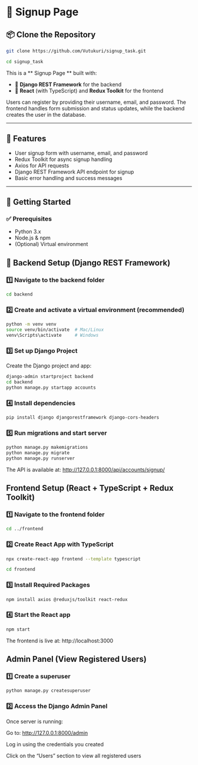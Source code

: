 # 📝 Signup Page

## 📦 Clone the Repository

```bash
git clone https://github.com/Vutukuri/signup_task.git

cd signup_task
```

This is a ** Signup Page ** built with:

- 🔧 **Django REST Framework** for the backend
- 🎨 **React** (with TypeScript) and **Redux Toolkit** for the frontend

Users can register by providing their username, email, and password. The frontend handles form submission and status updates, while the backend creates the user in the database.

---


## 🚀 Features

- User signup form with username, email, and password
- Redux Toolkit for async signup handling
- Axios for API requests
- Django REST Framework API endpoint for signup
- Basic error handling and success messages

---


## 🚀 Getting Started

### ✅ Prerequisites

- Python 3.x
- Node.js & npm
- (Optional) Virtual environment



## 🔧 Backend Setup (Django REST Framework)


### 1️⃣ Navigate to the backend folder
```bash
cd backend
```

### 2️⃣ Create and activate a virtual environment (recommended)
```bash
python -m venv venv
source venv/bin/activate  # Mac/Linux
venv\Scripts\activate     # Windows
```

### 3️⃣ Set up Django Project
Create the Django project and app:
```bash
django-admin startproject backend
cd backend
python manage.py startapp accounts
```

### 4️⃣ Install dependencies
```bash
pip install django djangorestframework django-cors-headers
```

### 5️⃣ Run migrations and start server
```bash
python manage.py makemigrations
python manage.py migrate
python manage.py runserver
```

The API is available at: http://127.0.0.1:8000/api/accounts/signup/


## Frontend Setup (React + TypeScript + Redux Toolkit)

### 1️⃣ Navigate to the frontend folder
```bash
cd ../frontend
```
### 2️⃣ Create React App with TypeScript
```bash
npx create-react-app frontend --template typescript

cd frontend
```

### 3️⃣ Install Required Packages
```bash
npm install axios @reduxjs/toolkit react-redux
```

### 4️⃣ Start the React app
```bash
npm start
```
The frontend is live at: http://localhost:3000

## Admin Panel (View Registered Users)
### 1️⃣ Create a superuser
```bash
python manage.py createsuperuser
```

### 2️⃣ Access the Django Admin Panel
Once server is running:

Go to: http://127.0.0.1:8000/admin

Log in using the credentials you created

Click on the “Users” section to view all registered users